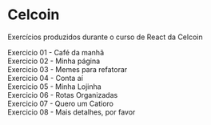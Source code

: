# Celcoin
Exercícios produzidos durante o curso de React da Celcoin 

Exercicio 01 - Café da manhã <br>
Exercicio 02 - Minha página <br>
Exercicio 03 - Memes para refatorar <br>
Exercicio 04 - Conta aí <br>
Exercicio 05 - Minha Lojinha <br>
Exercicio 06 - Rotas Organizadas <br>
Exercicio 07 - Quero um Catioro <br>
Exercicio 08 - Mais detalhes, por favor <br>
